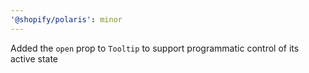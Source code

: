 ```yaml
---
'@shopify/polaris': minor
---
```


Added the `open` prop to `Tooltip` to support programmatic control of its active state
